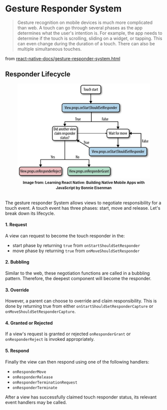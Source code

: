 # Gesture Responder System

> Gesture recognition on mobile devices is much more complicated than web. A touch can go through several phases as the app determines what the user's intention is. For example, the app needs to determine if the touch is scrolling, sliding on a widget, or tapping. This can even change during the duration of a touch. There can also be multiple simultaneous touches.

from [react-native-docs/gesture-responder-system.html](https://facebook.github.io/react-native/docs/gesture-responder-system.html)

## Responder Lifecycle

<figure style="margin-bottom: 2rem; text-align: center;">
  <img src="/img/responder-lifecycle.jpg" alt="responder lifecycle">
  <figcaption>
    <small style="font-weight: bold;">
      Image from: Learning React Native: Building Native Mobile Apps with JavaScript by Bonnie Eisenman
    </small>
  </figcaption>
</figure>

The gesture responder System allows views to negotiate responsibility for a touch event. A touch event has three phases: start, move and release. Let's break down its lifecycle.

#### 1. Request
A view can request to become the touch responder in the:
- start phase by returning `true` from `onStartShouldSetResponder`
- move phase by returning `true` from `onMoveShouldSetResponder`

#### 2. Bubbling
Similar to the web, these negotiation functions are called in a bubbling pattern. Therefore, the deepest component will become the responder.

#### 3. Override
However, a parent can choose to override and claim responsibility. This is done by returning true from either `onStartShouldSetResponderCapture` or `onMoveShouldSetResponderCapture`.

#### 4. Granted or Rejected
If a view's request is granted or rejected `onResponderGrant` or `onResponderReject` is invoked appropriately.

#### 5. Respond
Finally the view can then respond using one of the following handlers:
- `onResponderMove`
- `onResponderRelease`
- `onResponderTerminationRequest`
- `onResponderTerminate`


After a view has successfully claimed touch responder status, its relevant event handlers may be called.
